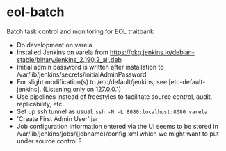 # eol-batch
Batch task control and monitoring for EOL traitbank

 - Do development on varela
 - Installed Jenkins on varela from 
   https://pkg.jenkins.io/debian-stable/binary/jenkins_2.190.2_all.deb
 - Initial admin password is written after installation to 
   /var/lib/jenkins/secrets/initialAdminPassword
 - For slight modification(s) to /etc/default/jenkins, see
   [etc-default-jenkins].  (Listening only on 127.0.0.1)
 - Use pipelines instead of freestyles to facilitate source control,
   audit, replicability, etc.
 - Set up ssh tunnel as usual: `ssh -N -L 8080:localhost:8080 varela`
 - 'Create First Admin User' jar
 - Job configuration information entered via the UI seems to be stored in
   /var/lib/jenkins/jobs/{jobname}/config.xml
   which we might want to put under source control ?
